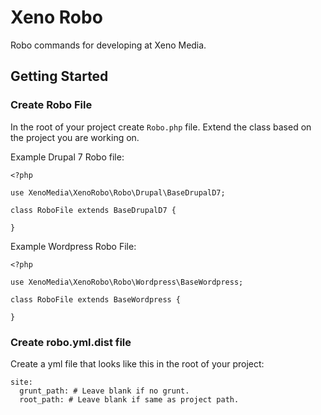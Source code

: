 # Xeno Robo
Robo commands for developing at Xeno Media.

## Getting Started

### Create Robo File

In the root of your project create `Robo.php` file. Extend the class based on
the project you are working on.

Example Drupal 7 Robo file:

```
<?php

use XenoMedia\XenoRobo\Robo\Drupal\BaseDrupalD7;

class RoboFile extends BaseDrupalD7 {

}
```

Example Wordpress Robo File:

```
<?php

use XenoMedia\XenoRobo\Robo\Wordpress\BaseWordpress;

class RoboFile extends BaseWordpress {

}
```

### Create robo.yml.dist file

Create a yml file that looks like this in the root of your project:

```
site:
  grunt_path: # Leave blank if no grunt.
  root_path: # Leave blank if same as project path.
```
